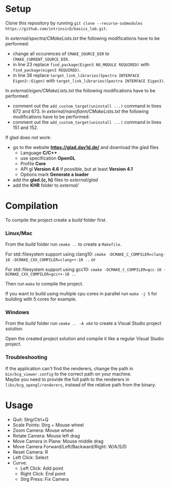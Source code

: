 # Setup

Clone this repository by running `git clone --recurse-submodules https://github.com/intrinsicD/basics_lab.git`.

In *external/spectra/CMakeLists.txt* the following modifications have to be performed:
  - change all occurences of `CMAKE_SOURCE_DIR` to `CMAKE_CURRENT_SOURCE_DIR`.
  - in line 23 replace `find_package(Eigen3 NO_MODULE REQUIRED)` with `find_package(eigen3 REQUIRED)`.
  - in line 36 replace `target_link_libraries(Spectra INTERFACE Eigen3::Eigen)` with `target_link_libraries(Spectra INTERFACE Eigen3)`.

In *external/eigen/CMakeLists.txt* the following modifications have to be performed:
  - comment out the `add_custom_target(uninstall ...)` command in lines 672 and 673.
In *external/nanoflann/CMakeLists.txt* the following modifications have to be performed:
  - comment out the `add_custom_target(uninstall ...)` command in lines 151 and 152.

If glad does not work:
- go to the website **https://glad.dav1d.de/** and download the glad files
  - Language **C/C++**
  - use specification **OpenGL**
  - Profile **Core**
  - API gl **Version 4.6** if possible, but at least **Version 4.1**
  - Options mark **Generate a loader**
- add the **glad.{c, h}** files to *external/glad*
- add the **KHR** folder to *external/*


# Compilation

To compile the project create a *build* folder first.

### Linux/Mac

From the *build* folder run `cmake ..` to create a `Makefile`.

For std::filesystem support using clang10: `cmake -DCMAKE_C_COMPILER=clang-10 -DCMAKE_CXX_COMPILER=clang++-10 ..` or

For std::filesystem support using gcc10: `cmake -DCMAKE_C_COMPILER=gcc-10 -DCMAKE_CXX_COMPILER=gcc++-10 ..`

Then run `make` to compile the project.

If you want to build using multiple cpu cores in parallel run `make -j 5` for building with 5 cores for example.

### Windows

From the *build* folder run `cmake .. -A x64` to create a Visual Studio project solution.

Open the created project solution and compile it like a regular Visual Studio project.


### Troubleshooting

If the application can't find the renderers, change the path in `bin/bcg_viewer.config` to the correct path on your machine.  
Maybe you need to provide the full path to the renderers in `libs/bcg_opengl/renderers`, instead of the relative path from the binary.

# Usage

- Quit: Strg/Ctrl+Q
- Scale Points: Strg + Mouse wheel
- Zoom Camera: Mouse wheel
- Rotate Camera: Mouse left drag
- Move Camera in Plane: Mouse middle drag
- Move Camera Forward/Left/Backward/Right: W/A/S/D
- Reset Camera: R
- Left Click: Select
- Curve:
  - Left Click: Add point
  - Right Click: End point
  - Strg Press: Fix Camera

